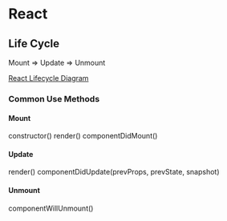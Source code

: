 # React


## Life Cycle

Mount => Update => Unmount

[React Lifecycle Diagram](https://projects.wojtekmaj.pl/react-lifecycle-methods-diagram/)

### Common Use Methods

#### Mount
constructor()
render()
componentDidMount()

#### Update
render()
componentDidUpdate(prevProps, prevState, snapshot)

#### Unmount
componentWillUnmount()






